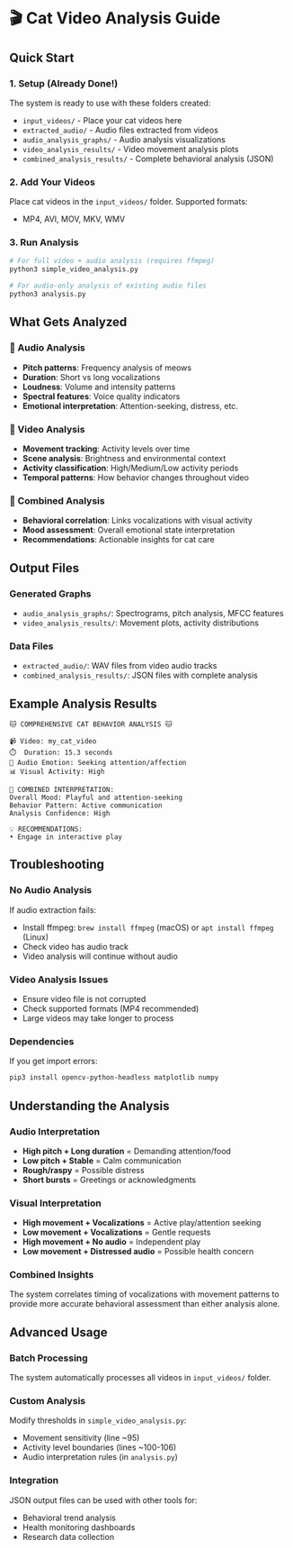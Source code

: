 # 🎬 Cat Video Analysis Guide

## Quick Start

### 1. Setup (Already Done!)

The system is ready to use with these folders created:

- `input_videos/` - Place your cat videos here
- `extracted_audio/` - Audio files extracted from videos
- `audio_analysis_graphs/` - Audio analysis visualizations
- `video_analysis_results/` - Video movement analysis plots
- `combined_analysis_results/` - Complete behavioral analysis (JSON)

### 2. Add Your Videos

Place cat videos in the `input_videos/` folder. Supported formats:

- MP4, AVI, MOV, MKV, WMV

### 3. Run Analysis

```bash
# For full video + audio analysis (requires ffmpeg)
python3 simple_video_analysis.py

# For audio-only analysis of existing audio files
python3 analysis.py
```

## What Gets Analyzed

### 🎵 Audio Analysis

- **Pitch patterns**: Frequency analysis of meows
- **Duration**: Short vs long vocalizations
- **Loudness**: Volume and intensity patterns
- **Spectral features**: Voice quality indicators
- **Emotional interpretation**: Attention-seeking, distress, etc.

### 🎥 Video Analysis

- **Movement tracking**: Activity levels over time
- **Scene analysis**: Brightness and environmental context
- **Activity classification**: High/Medium/Low activity periods
- **Temporal patterns**: How behavior changes throughout video

### 🧠 Combined Analysis

- **Behavioral correlation**: Links vocalizations with visual activity
- **Mood assessment**: Overall emotional state interpretation
- **Recommendations**: Actionable insights for cat care

## Output Files

### Generated Graphs

- `audio_analysis_graphs/`: Spectrograms, pitch analysis, MFCC features
- `video_analysis_results/`: Movement plots, activity distributions

### Data Files

- `extracted_audio/`: WAV files from video audio tracks
- `combined_analysis_results/`: JSON files with complete analysis

## Example Analysis Results

```
🐱 COMPREHENSIVE CAT BEHAVIOR ANALYSIS 🐱

📹 Video: my_cat_video
⏱️  Duration: 15.3 seconds
🎵 Audio Emotion: Seeking attention/affection
📊 Visual Activity: High

🧠 COMBINED INTERPRETATION:
Overall Mood: Playful and attention-seeking
Behavior Pattern: Active communication
Analysis Confidence: High

💡 RECOMMENDATIONS:
• Engage in interactive play
```

## Troubleshooting

### No Audio Analysis

If audio extraction fails:

- Install ffmpeg: `brew install ffmpeg` (macOS) or `apt install ffmpeg` (Linux)
- Check video has audio track
- Video analysis will continue without audio

### Video Analysis Issues

- Ensure video file is not corrupted
- Check supported formats (MP4 recommended)
- Large videos may take longer to process

### Dependencies

If you get import errors:

```bash
pip3 install opencv-python-headless matplotlib numpy
```

## Understanding the Analysis

### Audio Interpretation

- **High pitch + Long duration** = Demanding attention/food
- **Low pitch + Stable** = Calm communication
- **Rough/raspy** = Possible distress
- **Short bursts** = Greetings or acknowledgments

### Visual Interpretation

- **High movement + Vocalizations** = Active play/attention seeking
- **Low movement + Vocalizations** = Gentle requests
- **High movement + No audio** = Independent play
- **Low movement + Distressed audio** = Possible health concern

### Combined Insights

The system correlates timing of vocalizations with movement patterns to provide more accurate behavioral assessment than either analysis alone.

## Advanced Usage

### Batch Processing

The system automatically processes all videos in `input_videos/` folder.

### Custom Analysis

Modify thresholds in `simple_video_analysis.py`:

- Movement sensitivity (line ~95)
- Activity level boundaries (lines ~100-106)
- Audio interpretation rules (in `analysis.py`)

### Integration

JSON output files can be used with other tools for:

- Behavioral trend analysis
- Health monitoring dashboards
- Research data collection
